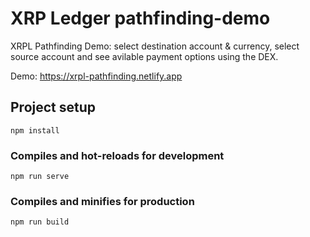 # XRP Ledger pathfinding-demo

XRPL Pathfinding Demo: select destination account & currency, select source account and see avilable payment options using the DEX.

Demo: https://xrpl-pathfinding.netlify.app

## Project setup
```
npm install
```

### Compiles and hot-reloads for development
```
npm run serve
```

### Compiles and minifies for production
```
npm run build
```
